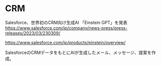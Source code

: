 # CRM

Salesforce、世界初のCRM向け生成AI
「Einstein GPT」を発表
https://www.salesforce.com/jp/company/news-press/press-releases/2023/03/230309/

https://www.salesforce.com/jp/products/einstein/overview/

SalesforceのCRMデータをもとにAIが生成したメール、メッセージ、提案を作成。
